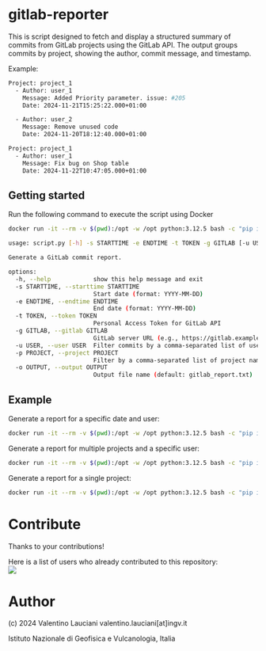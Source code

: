 # gitlab-reporter

This is script designed to fetch and display a structured summary of commits from GitLab projects using the GitLab API. The output groups commits by project, showing the author, commit message, and timestamp.

Example:
```sh
Project: project_1
  - Author: user_1
    Message: Added Priority parameter. issue: #205
    Date: 2024-11-21T15:25:22.000+01:00

  - Author: user_2
    Message: Remove unused code
    Date: 2024-11-20T18:12:40.000+01:00

Project: project_1
  - Author: user_1
    Message: Fix bug on Shop table
    Date: 2024-11-22T10:47:05.000+01:00
```

## Getting started

Run the following command to execute the script using Docker

```sh
docker run -it --rm -v $(pwd):/opt -w /opt python:3.12.5 bash -c "pip install -r requirements.txt && clear && python script.py --help"

usage: script.py [-h] -s STARTTIME -e ENDTIME -t TOKEN -g GITLAB [-u USER] [-p PROJECT] [-o OUTPUT]

Generate a GitLab commit report.

options:
  -h, --help            show this help message and exit
  -s STARTTIME, --starttime STARTTIME
                        Start date (format: YYYY-MM-DD)
  -e ENDTIME, --endtime ENDTIME
                        End date (format: YYYY-MM-DD)
  -t TOKEN, --token TOKEN
                        Personal Access Token for GitLab API
  -g GITLAB, --gitlab GITLAB
                        GitLab server URL (e.g., https://gitlab.example.com)
  -u USER, --user USER  Filter commits by a comma-separated list of users (author_name or author_email)
  -p PROJECT, --project PROJECT
                        Filter by a comma-separated list of project names
  -o OUTPUT, --output OUTPUT
                        Output file name (default: gitlab_report.txt)
```

## Example

Generate a report for a specific date and user:
```sh
docker run -it --rm -v $(pwd):/opt -w /opt python:3.12.5 bash -c "pip install -r requirements.txt && clear && python script.py -s 2024-11-22 -e 2024-11-22 -t <PERSONAL_ACCESS_TOKEN> -g https://gitlab.com -u mario.rossi@gmail.com"
```

Generate a report for multiple projects and a specific user:
```sh
docker run -it --rm -v $(pwd):/opt -w /opt python:3.12.5 bash -c "pip install -r requirements.txt && clear && python script.py -s 2024-11-22 -e 2024-11-22 -t <PERSONAL_ACCESS_TOKEN> -g https://gitlab.com -p proxysql,dante8 -u mario.rossi@gmail.com"
```

Generate a report for a single project:
```sh
docker run -it --rm -v $(pwd):/opt -w /opt python:3.12.5 bash -c "pip install -r requirements.txt && clear && python script.py -s 2024-11-22 -e 2024-11-22 -t <PERSONAL_ACCESS_TOKEN> -g https://gitlab.com -p bea"
```

# Contribute
Thanks to your contributions!

Here is a list of users who already contributed to this repository: \
<a href="https://github.com/vlauciani/gitlab-reporter/graphs/contributors">
  <img src="https://contrib.rocks/image?repo=vlauciani/gitlab-reporter" />
</a>

# Author
(c) 2024 Valentino Lauciani valentino.lauciani[at]ingv.it

Istituto Nazionale di Geofisica e Vulcanologia, Italia
